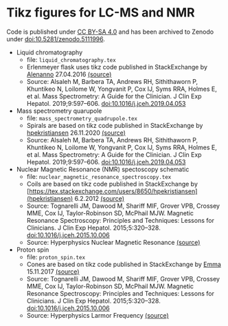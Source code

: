 # Tikz figures for LC-MS and NMR

Code is published under [CC BY-SA
4.0](https://creativecommons.org/licenses/by-sa/4.0/) and has been
archived to Zenodo under [doi:10.5281/zenodo.5111996](https://doi.org/10.5281/zenodo.5111996).

- Liquid chromatography
  - file: ``liquid_chromatography.tex``
  - Erlenmeyer flask uses tikz code published in StackExchange by
  [Alenanno](https://tex.stackexchange.com/users/4778/alenanno) 27.04.2016
  [(source)](https://tex.stackexchange.com/a/306730)
  - Source: Alsaleh M, Barbera TA, Andrews RH, Sithithaworn P,
    Khuntikeo N, Loilome W, Yongvanit P, Cox IJ, Syms RRA, Holmes E,
    et al. Mass Spectrometry: A Guide for the Clinician. J Clin Exp
    Hepatol. 2019;9:597–606. [doi:10.1016/j.jceh.2019.04.053](https://doi.org/10.1016/j.jceh.2019.04.053)
- Mass spectrometry quarupole
  - file: ``mass_spectrometry_quadrupole.tex``
  - Spirals are based on tikz code published in StackExchange by
    [hpekristiansen](https://tex.stackexchange.com/users/8650/hpekristiansen) 26.11.2020
    [(source)](https://tex.stackexchange.com/a/572499)
  - Source: Alsaleh M, Barbera TA, Andrews RH, Sithithaworn P,
    Khuntikeo N, Loilome W, Yongvanit P, Cox IJ, Syms RRA, Holmes E,
    et al. Mass Spectrometry: A Guide for the Clinician. J Clin Exp
    Hepatol. 2019;9:597–606. [doi:10.1016/j.jceh.2019.04.053](https://doi.org/10.1016/j.jceh.2019.04.053)
- Nuclear Magnetic Resonance (NMR) spectoscopy schematic
  - file: ``nuclear_magnetic_resonance_spectroscopy.tex``
  - Coils are based on tikz code published in StackExchange by
  [https://tex.stackexchange.com/users/8650/hpekristiansen](hpekristiansen) 6.2.2012
  [(source)](https://tex.stackexchange.com/a/43605)
  - Source: Tognarelli JM, Dawood M, Shariff MIF, Grover VPB, Crossey
    MME, Cox IJ, Taylor-Robinson SD, McPhail MJW. Magnetic Resonance
    Spectroscopy: Principles and Techniques: Lessons for Clinicians. J
    Clin Exp    Hepatol. 2015;5:320–328. [doi:10.1016/j.jceh.2015.10.006](https://doi.org/10.1016/j.jceh.2015.10.006)
  - Source: Hyperphysics Nuclear Magnetic Resonance [(source)](http://hyperphysics.phy-astr.gsu.edu/hbase/Nuclear/nmr.html)
- Proton spin
  - file: ``proton_spin.tex``
  - Cones are based on tikz code published in StackExchange by
  [Emma](https://tex.stackexchange.com/users/97868/emma) 15.11.2017
  [(source)](https://tex.stackexchange.com/a/401378)
  - Source: Tognarelli JM, Dawood M, Shariff MIF, Grover VPB, Crossey
    MME, Cox IJ, Taylor-Robinson SD, McPhail MJW. Magnetic Resonance
    Spectroscopy: Principles and Techniques: Lessons for Clinicians. J
    Clin Exp    Hepatol. 2015;5:320–328. [doi:10.1016/j.jceh.2015.10.006](https://doi.org/10.1016/j.jceh.2015.10.006)
  - Source: Hyperphysics Larmor Frequency
    [(source)](http://hyperphysics.phy-astr.gsu.edu/hbase/Nuclear/larmor.html)

